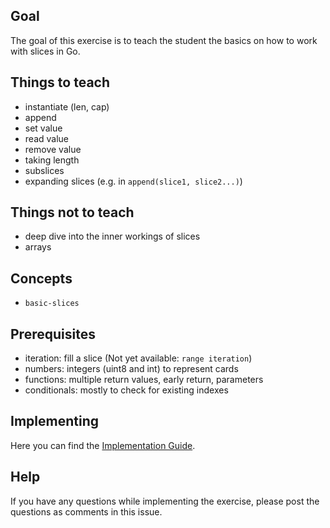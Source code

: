 ## Goal

The goal of this exercise is to teach the student the basics on how to work with slices in Go.

## Things to teach

- instantiate (len, cap)
- append
- set value
- read value
- remove value
- taking length
- subslices
- expanding slices (e.g. in `append(slice1, slice2...)`)

## Things not to teach

- deep dive into the inner workings of slices
- arrays

## Concepts

- `basic-slices`

## Prerequisites

- iteration: fill a slice (Not yet available: `range iteration`)
- numbers: integers (uint8 and int) to represent cards
- functions: multiple return values, early return, parameters
- conditionals: mostly to check for existing indexes

## Implementing

Here you can find the [Implementation Guide](https://github.com/exercism/v3/blob/master/languages/go/reference/implementing-a-concept-exercise.md).

## Help

If you have any questions while implementing the exercise, please post the questions as comments in this issue.
